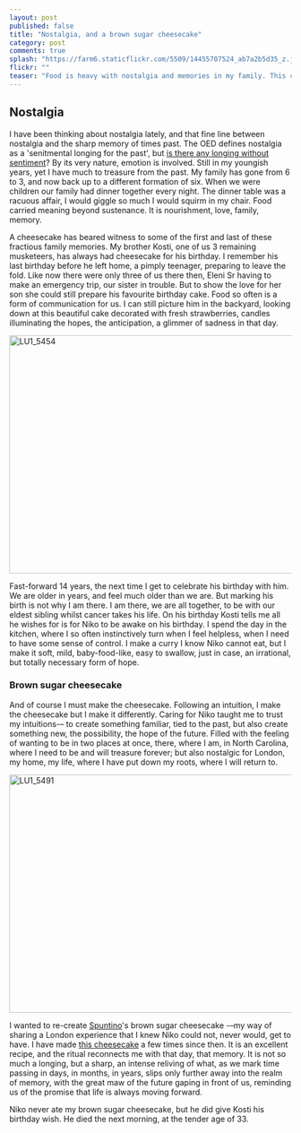 ```yaml
---
layout: post
published: false
title: "Nostalgia, and a brown sugar cheesecake"
category: post
comments: true
splash: "https://farm6.staticflickr.com/5509/14455707524_ab7a2b5d35_z.jpg"
flickr: ""
teaser: "Food is heavy with nostalgia and memories in my family. This cheesecake has a sweetness, literal and metaphorical, in connecting me to a treasured time."
---
```


## Nostalgia

I have been thinking about nostalgia lately, and that fine line between nostalgia and the sharp memory of times past. The OED defines nostalgia as a 'senitmental longing for the past', but [is there any longing without sentiment](http://www.nytimes.com/2013/07/09/science/what-is-nostalgia-good-for-quite-a-bit-research-shows.html?_r=0)? By its very nature, emotion is involved. Still in my youngish years, yet I have much to treasure from the past. My family has gone from 6 to 3, and now back up to a different formation of six. When we were children our family had dinner together every night. The dinner table was a racuous affair, I would giggle so much I would squirm in my chair. Food carried meaning beyond sustenance. It is nourishment, love, family, memory.

A cheesecake has beared witness to some of the first and last of these fractious family memories. My brother Kosti, one of us 3 remaining musketeers, has always had cheesecake for his birthday. I remember his last birthday before he left home, a pimply teenager, preparing to leave the fold. Like now there were only three of us there then, Eleni Sr having to make an emergency trip, our sister in trouble. But to show the love for her son she could still prepare his favourite birthday cake. Food so often is a form of communication for us. I can still picture him in the backyard, looking down at this beautiful cake decorated with fresh strawberries, candles illuminating the hopes, the anticipation, a glimmer of sadness in that day. 

<a href="https://www.flickr.com/photos/elenijr/14270385817" title="LU1_5454 by Eleni Harlan, on Flickr"><img src="https://farm6.staticflickr.com/5567/14270385817_a56c305c31_z.jpg" width="640" height="425" alt="LU1_5454"></a>

Fast-forward 14 years, the next time I get to celebrate his birthday with him. We are older in years, and feel much older than we are. But marking his birth is not why I am there. I am there, we are all together, to be with our eldest sibling whilst cancer takes his life. On his birthday Kosti tells me all he wishes for is for Niko to be awake on his birthday. I spend the day in the kitchen, where I so often instinctively turn when I feel helpless, when I need to have some sense of control. I make a curry I know Niko cannot eat, but I make it soft, mild, baby-food-like, easy to swallow, just in case, an irrational, but totally necessary form of hope. 

### Brown sugar cheesecake

And of course I must make the cheesecake. Following an intuition, I make the cheesecake but I make it differently. Caring for Niko taught me to trust my intuitions-– to create something familiar, tied to the past, but also create something new, the possibility, the hope of the future. Filled with the feeling of wanting to be in two places at once, there, where I am, in North Carolina, where I need to be and will treasure forever; but also nostalgic for London, my home, my life, where I have put down my roots, where I will return to. 

<a href="https://www.flickr.com/photos/elenijr/14455715704" title="LU1_5491 by Eleni Harlan, on Flickr"><img src="https://farm6.staticflickr.com/5571/14455715704_8ff10a3d22_z.jpg" width="640" height="425" alt="LU1_5491"></a>

I wanted to re-create [Spuntino](http://www.spuntino.co.uk/)'s brown sugar cheesecake -–my way of sharing a London experience that I knew Niko could not, never would, get to have. I have made [this cheesecake](http://www.vintagekitchennotes.com/2012/11/brown-sugar-cheesecake.html) a few times since then. It is an excellent recipe, and the ritual reconnects me with that day, that memory. It is not so much a longing, but a sharp, an intense reliving of what, as we mark time passing in days, in months, in years, slips only further away into the realm of memory, with the great maw of the future gaping in front of us, reminding us of the promise that life is always moving forward.

Niko never ate my brown sugar cheesecake, but he did give Kosti his birthday wish. He died the next morning, at the tender age of 33.